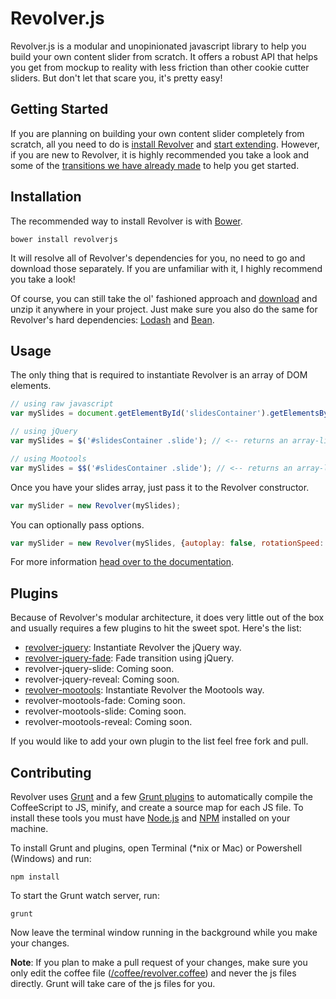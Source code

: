 # Revolver.js

Revolver.js is a modular and unopinionated javascript library to help you build your own content slider from scratch. It offers a robust API that helps you get from mockup to reality with less friction than other cookie cutter sliders. But don't let that scare you, it's pretty easy!

## Getting Started

If you are planning on building your own content slider completely from scratch, all you need to do is [install Revolver](https://github.com/revolverjs/revolverjs#installation) and [start extending](http://revolverjs.com/docs.html#extending_revolver). However, if you are new to Revolver, it is highly recommended you take a look and some of the [transitions we have already made](http://revolverjs.com/examples.html) to help you get started.

## Installation

The recommended way to install Revolver is with [Bower](http://bower.io/).

```
bower install revolverjs
```

It will resolve all of Revolver's dependencies for you, no need to go and download those separately. If you are unfamiliar with it, I highly recommend you take a look!

Of course, you can still take the ol' fashioned approach and [download](https://github.com/revolverjs/revolverjs/archive/master.zip) and unzip it anywhere in your project. Just make sure you also do the same for Revolver's hard dependencies: [Lodash](http://lodash.com/) and [Bean](https://github.com/fat/bean).

## Usage

The only thing that is required to instantiate Revolver is an array of DOM elements.

```javascript
// using raw javascript
var mySlides = document.getElementById('slidesContainer').getElementsByClassName('slide');

// using jQuery
var mySlides = $('#slidesContainer .slide'); // <-- returns an array-like object

// using Mootools
var mySlides = $$('#slidesContainer .slide'); // <-- returns an array-like object
```

Once you have your slides array, just pass it to the Revolver constructor.

```javascript
var mySlider = new Revolver(mySlides);
```

You can optionally pass options.

```javascript
var mySlider = new Revolver(mySlides, {autoplay: false, rotationSpeed: 2000});
```

For more information [head over to the documentation](https://github.com/revolverjs/revolverjs/tree/master/docs/README.md).

## Plugins

Because of Revolver's modular architecture, it does very little out of the box and usually requires a few plugins to hit the sweet spot. Here's the list:

* [revolver-jquery](https://github.com/revolverjs/revolver-jquery/tree/development): Instantiate Revolver the jQuery way.
* [revolver-jquery-fade](https://github.com/revolverjs/revolver-jquery-fade): Fade transition using jQuery.
* revolver-jquery-slide: Coming soon.
* revolver-jquery-reveal: Coming soon.
* [revolver-mootools](https://github.com/revolverjs/revolver-mootools/tree/development): Instantiate Revolver the Mootools way.
* revolver-mootools-fade: Coming soon.
* revolver-mootools-slide: Coming soon.
* revolver-mootools-reveal: Coming soon.

If you would like to add your own plugin to the list feel free fork and pull.

## Contributing

Revolver uses [Grunt](http://gruntjs.com/) and a few [Grunt plugins](http://gruntjs.com/plugins) to automatically compile the CoffeeScript to JS, minify, and create a source map for each JS file. To install these tools you must have [Node.js](http://nodejs.org/) and [NPM](https://npmjs.org/) installed on your machine.

To install Grunt and plugins, open Terminal (*nix or Mac) or Powershell (Windows) and run:

```
npm install
```

To start the Grunt watch server, run:

```
grunt
```

Now leave the terminal window running in the background while you make your changes.

**Note**: If you plan to make a pull request of your changes, make sure you only edit the coffee file ([/coffee/revolver.coffee](https://github.com/revolverjs/revolverjs/blob/master/coffee/revolver.coffee)) and never the js files directly. Grunt will take care of the js files for you.
